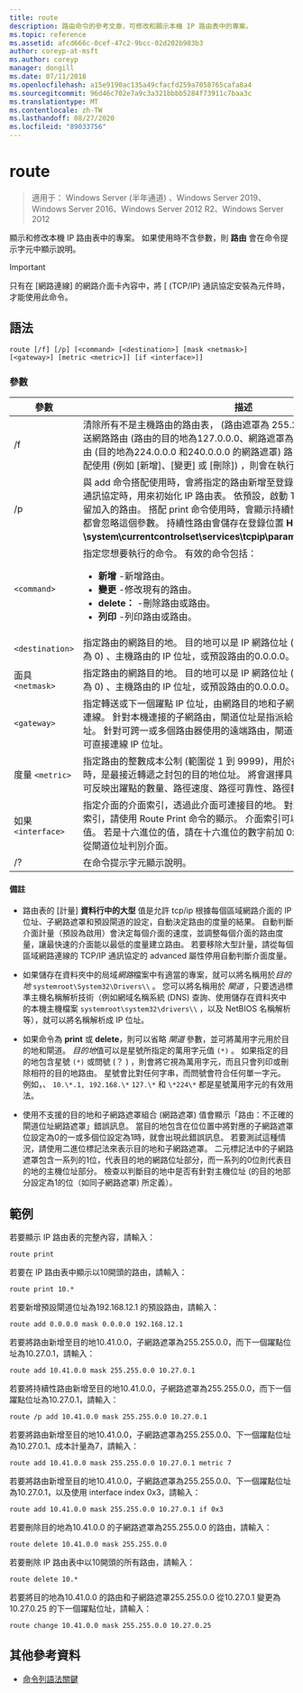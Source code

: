 ```yaml
---
title: route
description: 路由命令的參考文章，可修改和顯示本機 IP 路由表中的專案。
ms.topic: reference
ms.assetid: afcd666c-0cef-47c2-9bcc-02d202b983b3
author: coreyp-at-msft
ms.author: coreyp
manager: dongill
ms.date: 07/11/2018
ms.openlocfilehash: a15e9190ac135a49cfacfd259a7058765cafa8a4
ms.sourcegitcommit: 96d46c702e7a9c3a321bbbb5284f73911c7baa3c
ms.translationtype: MT
ms.contentlocale: zh-TW
ms.lasthandoff: 08/27/2020
ms.locfileid: "89033756"
---
```

# <a name="route"></a>route

> 適用于： Windows Server (半年通道) 、Windows Server 2019、Windows Server 2016、Windows Server 2012 R2、Windows Server 2012

顯示和修改本機 IP 路由表中的專案。 如果使用時不含參數，則 **路由** 會在命令提示字元中顯示說明。

> [!IMPORTANT]
> 只有在 [網路連線] 的網路介面卡內容中，將 [ (TCP/IP) 通訊協定安裝為元件時，才能使用此命令。

## <a name="syntax"></a>語法

```
route [/f] [/p] [<command> [<destination>] [mask <netmask>] [<gateway>] [metric <metric>]] [if <interface>]]
```

### <a name="parameters"></a>參數

| 參數 | 描述 |
|--|--|
| /f | 清除所有不是主機路由的路由表， (路由遮罩為 255.255.255.255) 的路由、回送網路路由 (路由的目的地為127.0.0.0、網路遮罩為 255.0.0.0) ，或是多播路由 (目的地為224.0.0.0 和240.0.0.0 的網路遮罩) 路由。 如果與其中一個命令搭配使用 (例如 [新增]、[變更] 或 [刪除]) ，則會在執行命令之前清除資料表。 |
| /p | 與 add 命令搭配使用時，會將指定的路由新增至登錄，並且在每次啟用 TCP/IP 通訊協定時，用來初始化 IP 路由表。 依預設，啟動 TCP/IP 通訊協定時，不會保留加入的路由。 搭配 print 命令使用時，會顯示持續性路由清單。 所有其他命令都會忽略這個參數。 持續性路由會儲存在登錄位置 **HKEY_LOCAL_MACHINE \system\currentcontrolset\services\tcpip\parameters\persistentroutes**。 |
| `<command>` | 指定您想要執行的命令。 有效的命令包括：<ul><li>**新增** -新增路由。</li><li>**變更** -修改現有的路由。</li><li>**delete：** -刪除路由或路由。</li><li>**列印** -列印路由或路由。</li></ul> |
| `<destination>` | 指定路由的網路目的地。 目的地可以是 IP 網路位址 (其中網路位址的主機位設定為 0) 、主機路由的 IP 位址，或預設路由的0.0.0.0。 |
| 面具 `<netmask>` | 指定路由的網路目的地。 目的地可以是 IP 網路位址 (其中網路位址的主機位設定為 0) 、主機路由的 IP 位址，或預設路由的0.0.0.0。 |
| `<gateway>` | 指定轉送或下一個躍點 IP 位址，由網路目的地和子網路遮罩所定義的位址集合可連線。 針對本機連接的子網路由，閘道位址是指派給連結至子網之介面的 IP 位址。 針對可跨一或多個路由器使用的遠端路由，閘道位址是指派給鄰近路由器的可直接連線 IP 位址。 |
| 度量 `<metric>` | 指定路由的整數成本公制 (範圍從 1 到 9999)，用於在路由表的多個路由中選擇時，是最接近轉遞之封包的目的地位址。 將會選擇具有最低公制的路由。 此公制可反映出躍點的數量、路徑速度、路徑可靠性、路徑輸送量或系統管理內容。 |
| 如果 `<interface>` | 指定介面的介面索引，透過此介面可連接目的地。 對於介面清單及其對應的介面索引，請使用 Route Print 命令的顯示。 介面索引可以使用十進位或十六進位的值。 若是十六進位的值，請在十六進位的數字前加 0x。 如果省略 if 參數，則會從閘道位址判別介面。 |
| /? | 在命令提示字元顯示說明。 |

#### <a name="remarks"></a>備註

- 路由表的 [計量] **資料行中的大型** 值是允許 tcp/ip 根據每個區域網路介面的 IP 位址、子網路遮罩和預設閘道的設定，自動決定路由的度量的結果。 自動判斷介面計量（預設為啟用）會決定每個介面的速度，並調整每個介面的路由度量，讓最快速的介面能以最低的度量建立路由。 若要移除大型計量，請從每個區域網路連線的 TCP/IP 通訊協定的 advanced 屬性停用自動判斷介面度量。

- 如果儲存在資料夾中的局域*網路*檔案中有適當的專案，就可以將名稱用於*目的地* `systemroot\System32\Drivers\\` 。 您可以將名稱用於 *閘道* ，只要透過標準主機名稱解析技術（例如網域名稱系統 (DNS) 查詢、使用儲存在資料夾中的本機主機檔案 `systemroot\system32\drivers\\` ，以及 NetBIOS 名稱解析等），就可以將名稱解析成 IP 位址。

- 如果命令為 **print** 或 **delete**，則可以省略 *閘道* 參數，並可將萬用字元用於目的地和閘道。 *目的地*值可以是星號所指定的萬用字元值 `(*)` 。 如果指定的目的地包含星號 `(*)` 或問號 (？ ) ，則會將它視為萬用字元，而且只會列印或刪除相符的目的地路由。 星號會比對任何字串，而問號會符合任何單一字元。 例如，、 `10.\*.1, 192.168.\*` `127.\*` 和 `\*224\*` 都是星號萬用字元的有效用法。

- 使用不支援的目的地和子網路遮罩組合 (網路遮罩) 值會顯示「路由：不正確的閘道位址網路遮罩」錯誤訊息。 當目的地包含在位位置中將對應的子網路遮罩位設定為0的一或多個位設定為1時，就會出現此錯誤訊息。 若要測試這種情況，請使用二進位標記法來表示目的地和子網路遮罩。 二元標記法中的子網路遮罩包含一系列的1位，代表目的地的網路位址部分，而一系列的0位則代表目的地的主機位址部分。 檢查以判斷目的地中是否有針對主機位址 (的目的地部分設定為1的位（如同子網路遮罩) 所定義）。

## <a name="examples"></a>範例

若要顯示 IP 路由表的完整內容，請輸入：

```
route print
```

若要在 IP 路由表中顯示以10開頭的路由，請輸入：

```
route print 10.*
```

若要新增預設閘道位址為192.168.12.1 的預設路由，請輸入：

```
route add 0.0.0.0 mask 0.0.0.0 192.168.12.1
```

若要將路由新增至目的地10.41.0.0，子網路遮罩為255.255.0.0，而下一個躍點位址為10.27.0.1，請輸入：

```
route add 10.41.0.0 mask 255.255.0.0 10.27.0.1
```

若要將持續性路由新增至目的地10.41.0.0，子網路遮罩為255.255.0.0，而下一個躍點位址為10.27.0.1，請輸入：

```
route /p add 10.41.0.0 mask 255.255.0.0 10.27.0.1
```

若要將路由新增至目的地10.41.0.0，子網路遮罩為255.255.0.0、下一個躍點位址為10.27.0.1、成本計量為7，請輸入：

```
route add 10.41.0.0 mask 255.255.0.0 10.27.0.1 metric 7
```

若要將路由新增至目的地10.41.0.0，子網路遮罩為255.255.0.0、下一個躍點位址為10.27.0.1，以及使用 interface index 0x3，請輸入：

```
route add 10.41.0.0 mask 255.255.0.0 10.27.0.1 if 0x3
```

若要刪除目的地為10.41.0.0 的子網路遮罩為255.255.0.0 的路由，請輸入：

```
route delete 10.41.0.0 mask 255.255.0.0
```

若要刪除 IP 路由表中以10開頭的所有路由，請輸入：

```
route delete 10.*
```

若要將目的地為10.41.0.0 的路由和子網路遮罩255.255.0.0 從10.27.0.1 變更為10.27.0.25 的下一個躍點位址，請輸入：

```
route change 10.41.0.0 mask 255.255.0.0 10.27.0.25
```

## <a name="additional-references"></a>其他參考資料

- [命令列語法關鍵](command-line-syntax-key.md)
